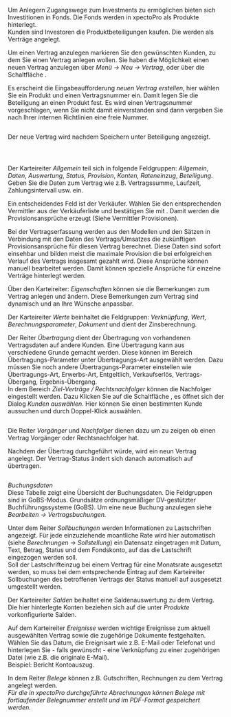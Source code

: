 <!DOCTYPE html>
<html>
<head>
<meta charset="utf-8">
<meta name="viewport" content="width=device-width, initial-scale=1.0">
<title>200_Vertrag.md</title>
<link rel="stylesheet" href="https://stackedit.io/res-min/themes/base.css" />
<script type="text/javascript" src="https://cdn.mathjax.org/mathjax/latest/MathJax.js?config=TeX-AMS_HTML"></script>
</head>
<body><div class="container"><p>Um Anlegern Zugangswege zum Investments zu ermöglichen  bieten sich Investitionen in Fonds. Die Fonds werden in xpectoPro als Produkte hinterlegt.  <br>
Kunden sind Investoren die Produktbeteiligungen kaufen. Die werden als Verträge angelegt.</p>

<p>Um einen Vertrag anzulegen markieren Sie den gewünschten Kunden, zu dem Sie einen Vertrag anlegen wollen. Sie haben die Möglichkeit einen neuen Vertrag anzulegen über <em>Menü → Neu → Vertrag</em>, oder über die Schaltfläche <img src="http://xpecto.github.io/docs/img/img_1426508800812.png" alt="" title="">.</p>

<p>Es erscheint die Eingabeaufforderung <em>neuen Vertrag erstellen</em>, hier wählen Sie ein Produkt und einen Vertragsnummer ein. Damit legen Sie die Beteiligung an einen Produkt fest. Es wird einen Vertragsnummer vorgeschlagen, wenn Sie nicht damit einverstanden sind dann vergeben Sie nach Ihrer internen Richtlinien eine freie Nummer.</p>

<p><img src="http://xpecto.github.io/docs/img/img_1438334207283.png" alt="" title=""></p>

<p>Der neue Vertrag wird nachdem Speichern unter Beteiligung angezeigt.</p>

<p><img src="http://xpecto.github.io/docs/img/img_1438334261565.png" alt="" title=""></p>

<p><img src="http://xpecto.github.io/docs/img/img_1438334600212.png" alt="" title=""></p>

<p><img src="http://xpecto.github.io/docs/img/img_1438334870235.png" alt="" title=""></p>

<p>Der Karteireiter <em>Allgemein</em> teil sich in folgende Feldgruppen: <em>Allgemein</em>, <em>Daten</em>, <em>Auswertung</em>, <em>Status, Provision</em>, <em>Konten, Rateneinzug</em>,  <em>Beteiligung</em>.  <br>
Geben Sie die Daten zum Vertrag wie z.B. Vertragssumme, Laufzeit, Zahlungsintervall usw. ein. </p>

<p>Ein entscheidendes Feld ist der Verkäufer. Wählen Sie den entsprechenden Vermittler aus der Verkäuferliste  und bestätigen Sie mit <img src="http://xpecto.github.io/docs/img/img041.png" alt="" title="">. Damit werden die Provisionsansprüche erzeugt (Siehe Vermittler Provisionen).</p>

<p>Bei der Vertragserfassung werden aus den Modellen und den Sätzen in Verbindung mit den Daten des Vertrags/Umsatzes die zukünftigen Provisionsansprüche  für diesen Vertrag berechnet. Diese Daten sind sofort einsehbar und bilden meist die maximale Provision die bei erfolgreichen Verlauf des Vertrags insgesamt gezahlt wird. Diese Ansprüche können manuell bearbeitet werden. Damit können spezielle Ansprüche für einzelne Verträge hinterlegt werden.</p>

<p>Über den Karteireiter: <em>Eigenschaften</em> können sie die Bemerkungen zum Vertrag anlegen und ändern.  Diese Bemerkungen zum Vertrag sind dynamisch und an Ihre Wünsche anpassbar. </p>

<p>Der Karteireiter <em>Werte</em> beinhaltet die Feldgruppen:  <em>Verknüpfung</em>, <em>Wert</em>, <em>Berechnungsparameter</em>, <em>Dokument</em> und dient der Zinsberechnung.</p>

<p>Der Reiter <em>Übertragung</em> dient der Übertragung von vorhandenen Vertragsdaten auf andere Kunden. Eine Übertragung kann aus verschiedene Grunde gemacht werden. Diese können im Bereich Übertragungs-Parameter unter Übertragungs-Art ausgewählt werden. Dazu müssen Sie noch andere Übertragungs-Parameter einstellen wie Übertragungs-Art, Erwerbs-Art, Entgeltlich, Verkaufserlös, Vertrags-Übergang, Ergebnis-Übergang. <br>
In dem Bereich <em>Ziel-Verträge / Rechtsnachfolger</em> können die Nachfolger eingestellt werden. Dazu Klicken Sie auf die Schaltfläche <img src="http://xpecto.github.io/docs/img/img_1426513187688.png" alt="" title="">, es öffnet sich der Dialog <em>Kunden auswählen</em>. Hier können Sie einen bestimmten Kunde aussuchen und durch Doppel-Klick auswählen.</p>

<p><img src="http://xpecto.github.io/docs/img/img_1418992717795.png" alt="" title=""> </p>

<p>Die Reiter <em>Vorgänger</em> und <em>Nachfolger</em> dienen dazu um zu zeigen ob einen Vertrag Vorgänger oder Rechtsnachfolger hat.</p>

<p>Nachdem der Übertrag durchgeführt würde, wird ein neun Vertrag angelegt. Der Vertrag-Status ändert sich danach automatisch auf übertragen.</p>

<p><img src="http://xpecto.github.io/docs/img/img_1418993023788.png" alt="" title=""></p>

<p><em>Buchungsdaten</em> <br>
Diese Tabelle zeigt eine Übersicht der Buchungsdaten. Die Feldgruppen sind in GoBS-Modus. Grundsätze ordnungsmäßiger DV-gestützter Buchführungssysteme (GoBS). Um eine neue Buchung anzulegen siehe <em>Bearbeiten → Vertragsbuchungen.</em></p>

<p>Unter dem Reiter <em>Sollbuchungen</em> werden Informationen zu Lastschriften angezeigt. Für jede einzuziehende moantliche Rate wird hier automatisch (siehe <em>Berechnungen → Sollstellung</em>) ein Datensatz eingetragen mit Datum, Text, Betrag, Status und dem Fondskonto, auf das die Lastschrift eingezogen werden soll. <br>
Soll der Lastschrifteinzug bei einem Vertrag für eine  Monatsrate ausgesetzt werden, so muss bei dem entsprechende Eintrag auf dem Karteireiter Sollbuchungen des betroffenen Vertrags der Status manuell auf ausgesetzt umgestellt werden.</p>

<p>Der Karteireiter <em>Salden</em> beihaltet eine Saldenauswertung zu dem Vertrag. Die hier hinterlegte Konten beziehen sich auf die unter <em>Produkte</em> vorkonfigurierte Salden.</p>

<p>Auf dem Karteireiter <em>Ereignisse</em> werden wichtige Ereignisse zum aktuell ausgewählten Vertrag sowie die zugehörige Dokumente festgehalten. Wählen Sie das Datum, die Ereignisart wie z.B. E-Mail oder Telefonat und hinterlegen Sie - falls gewünscht - eine Verknüpfung zu einer zugehörigen Datei (wie z.B. die originale E-Mail). <br>
Beispiel: Bericht Kontoauszug.</p>

<p>In dem Reiter <em>Belege</em> können z.B. Gutschriften, Rechnungen zu dem Vertrag angelegt werden. <br>
<em>Für die in xpectoPro durchgeführte Abrechnungen können Belege mit fortlaufender Belegnummer erstellt und im PDF-Format gespeichert werden.</em>  </p></div></body>
</html>